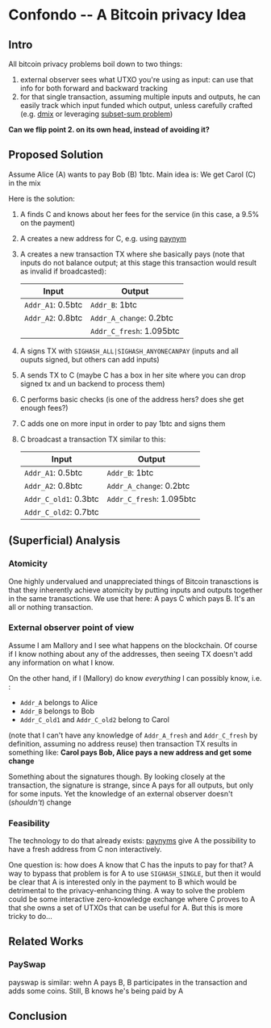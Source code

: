 # Confondo -- A Bitcoin privacy Idea

## Intro
All bitcoin privacy problems boil down to two things:

1. external observer sees what UTXO you're using as input: can use that info for both forward and backward tracking
2. for that single transaction, assuming multiple inputs and outputs, he can easily track which input funded which output, unless carefully crafted (e.g. [dmix](https://fadibarbara.it/papers/dimx.pdf) or leveraging [subset-sum problem](https://en.wikipedia.org/wiki/Subset_sum_problem))

**Can we flip point 2. on its own head, instead of avoiding it?**

## Proposed Solution
Assume Alice (A) wants to pay Bob (B) 1btc. Main idea is: We get Carol (C) in the mix

Here is the solution:

1. A finds C and knows about her fees for the service (in this case, a 9.5% on the payment)
1. A creates a new address for C, e.g. using [paynym](https://samourai.kayako.com/article/68-what-are-paynyms)
1. A creates a new transaction TX where she basically pays (note that inputs do not balance output; at this stage this transaction would result as invalid if broadcasted):

    |Input              | Output|
    |-----|---|
    |`Addr_A1`: 0.5btc    |`Addr_B`: 1btc|
    |`Addr_A2`: 0.8btc    |`Addr_A_change`: 0.2btc|
    |                  |`Addr_C_fresh`: 1.095btc|

1. A signs TX with `SIGHASH_ALL|SIGHASH_ANYONECANPAY` (inputs and all ouputs signed, but others can add inputs)
1. A sends TX to C (maybe C has a box in her site where you can drop signed tx and un backend to process them)
1. C performs basic checks (is one of the address hers? does she get enough fees?)
1. C adds one on more input in order to pay 1btc and signs them
1. C broadcast a transaction TX similar to this:

    |Input               |Output|
    |--|--|
    |`Addr_A1`: 0.5btc     |`Addr_B`: 1btc|
    |`Addr_A2`: 0.8btc     |`Addr_A_change`: 0.2btc|
    |`Addr_C_old1`: 0.3btc |`Addr_C_fresh`: 1.095btc|
    |`Addr_C_old2`: 0.7btc | |


## (Superficial) Analysis

### Atomicity
One highly undervalued and unappreciated things of Bitcoin tranasctions is that they inherently achieve atomicity by putting inputs and outputs together in the same tranasctions. We use that here: A pays C which pays B. It's an all or nothing transaction.

### External observer point of view
Assume I am Mallory and I see what happens on the blockchain. Of course if I know nothing about any of the addresses, then seeing TX doesn't add any information on what I know.

On the other hand, if I (Mallory) do know *everything* I can possibly know, i.e. :

* `Addr_A` belongs to Alice
* `Addr_B` belongs to Bob
* `Addr_C_old1` and `Addr_C_old2` belong to Carol

(note that I can't have any knowledge of `Addr_A_fresh` and `Addr_C_fresh` by definition, assuming no address reuse) then transaction TX results in something like: **Carol pays Bob, Alice pays a new address and get some change**

Something about the signatures though. By looking closely at the transaction, the signature is strange, since A pays for all outputs, but only for some inputs. Yet the knowledge of an external observer doesn't (*shouldn't*) change 

### Feasibility
The technology to do that already exists: [paynyms](https://samourai.kayako.com/article/68-what-are-paynyms) give A the possibility to have a fresh address from C non interactively. 

One question is: how does A know that C has the inputs to pay for that? A way to bypass that problem is for A to use `SIGHASH_SINGLE`, but then it would be clear that A is interested only in the payment to B which would be detrimental to the privacy-enhancing thing. A way to solve the problem could be some interactive zero-knowledge exchange where C proves to A that she owns a set of UTXOs that can be useful for A. But this is more tricky to do...


## Related Works
### PaySwap
payswap is similar: wehn A pays B, B participates in the transaction and adds some coins. Still, B knows he's being paid by A
## Conclusion
